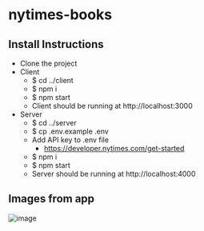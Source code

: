 # nytimes-books

## Install Instructions

- Clone the project
- Client
  - $ cd ../client
  - $ npm i
  - $ npm start
  - Client should be running at http://localhost:3000
- Server
  - $ cd ../server
  - $ cp .env.example .env
  - Add API key to .env file
    - https://developer.nytimes.com/get-started
  - $ npm i
  - $ npm start
  - Server should be running at http://localhost:4000
  
## Images from app

![image](https://user-images.githubusercontent.com/14965451/178146739-51b7da84-fda9-40fc-91d1-b46906745a0f.png)

